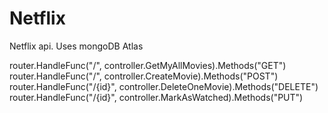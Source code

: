 # Netflix
Netflix api. Uses mongoDB Atlas

router.HandleFunc("/", controller.GetMyAllMovies).Methods("GET")
router.HandleFunc("/", controller.CreateMovie).Methods("POST")
router.HandleFunc("/{id}", controller.DeleteOneMovie).Methods("DELETE")
router.HandleFunc("/{id}", controller.MarkAsWatched).Methods("PUT")
